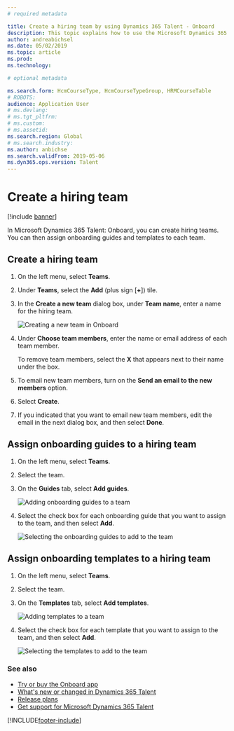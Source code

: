 ```yaml
---
# required metadata

title: Create a hiring team by using Dynamics 365 Talent - Onboard
description: This topic explains how to use the Microsoft Dynamics 365 Talent - Onboard app to create onboarding teams.
author: andreabichsel
ms.date: 05/02/2019
ms.topic: article
ms.prod:
ms.technology:

# optional metadata

ms.search.form: HcmCourseType, HcmCourseTypeGroup, HRMCourseTable
# ROBOTS:
audience: Application User
# ms.devlang:
# ms.tgt_pltfrm:
# ms.custom:
# ms.assetid:
ms.search.region: Global
# ms.search.industry:
ms.author: anbichse
ms.search.validFrom: 2019-05-06
ms.dyn365.ops.version: Talent
---
```


# Create a hiring team

[!include [banner](includes/banner.md)]

In Microsoft Dynamics 365 Talent: Onboard, you can create hiring teams. You can then assign onboarding guides and templates to each team.

## Create a hiring team

1. On the left menu, select **Teams**.
2. Under **Teams**, select the **Add** (plus sign \[**+**\]) tile.
3. In the **Create a new team** dialog box, under **Team name**, enter a name for the hiring team.

    ![[Creating a new team in Onboard](./media/onboard-create-team.png)](./media/onboard-create-team.png)

4. Under **Choose team members**, enter the name or email address of each team member.

    To remove team members, select the **X** that appears next to their name under the box.

5. To email new team members, turn on the **Send an email to the new members** option.
6. Select **Create**.
7. If you indicated that you want to email new team members, edit the email in the next dialog box, and then select **Done**.

## Assign onboarding guides to a hiring team

1. On the left menu, select **Teams**.
2. Select the team.
3. On the **Guides** tab, select **Add guides**.

    ![[Adding onboarding guides to a team](./media/onboard-add-guides-to-team.png)](./media/onboard-add-guides-to-team.png)

4. Select the check box for each onboarding guide that you want to assign to the team, and then select **Add**.

    ![[Selecting the onboarding guides to add to the team](./media/onboard-select-guides.png)](./media/onboard-select-guides.png)

## Assign onboarding templates to a hiring team

1. On the left menu, select **Teams**.
2. Select the team.
3. On the **Templates** tab, select **Add templates**.

    ![[Adding templates to a team](./media/onboard-add-templates-to-team.png)](./media/onboard-add-templates-to-team.png)

4. Select the check box for each template that you want to assign to the team, and then select **Add**.

    ![[Selecting the templates to add to the team](./media/onboard-select-templates.png)](./media/onboard-select-templates.png)

### See also

- [Try or buy the Onboard app](https://dynamics.microsoft.com/talent/onboard/)
- [What's new or changed in Dynamics 365 Talent](./whats-new.md)
- [Release plans](/business-applications-release-notes/index)
- [Get support for Microsoft Dynamics 365 Talent](./talent-support.md)


[!INCLUDE[footer-include](../includes/footer-banner.md)]